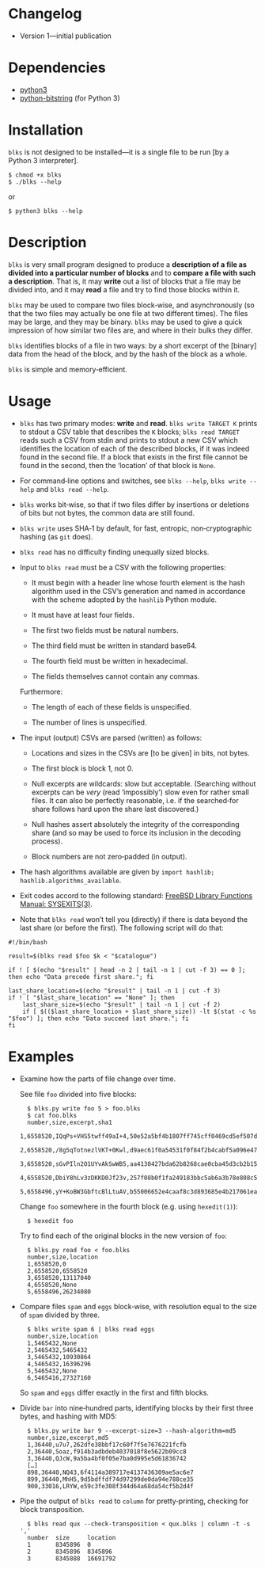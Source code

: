 # Changelog

* Version 1—initial publication


# Dependencies

* [python3](http://python.org)
* [python-bitstring](http://pythonhosted.org/bitstring/) (for Python 3)


# Installation

`blks` is not designed to be installed―it is a single file to be run [by a Python 3 interpreter].

	$ chmod +x blks
	$ ./blks --help

or

	$ python3 blks --help
	

# Description

`blks` is very small program designed to produce a **description of a file as divided into a particular number of blocks** and to **compare a file with such a description**. That is, it may **write** out a list of blocks that a file may be divided into, and it may **read** a file and try to find those blocks within it.

`blks` may be used to compare two files block‐wise, and asynchronously (so that the two files may actually be one file at two different times). The files may be large, and they may be binary. `blks` may be used to give a quick impression of how similar two files are, and where in their bulks they differ.

`blks` identifies blocks of a file in two ways: by a short excerpt of the [binary] data from the head of the block, and by the hash of the block as a whole.

`blks` is simple and memory‐efficient.


# Usage

* `blks` has two primary modes: **write** and **read**. `blks write TARGET K` prints to stdout a CSV table that describes the `K` blocks; `blks read TARGET` reads such a CSV from stdin and prints to stdout a new CSV which identifies the location of each of the described blocks, if it was indeed found in the second file. If a block that exists in the first file cannot be found in the second, then the ‘location’ of that block is `None`.

* For command‐line options and switches, see `blks --help`, `blks write --help` and `blks read --help`.

* `blks` works bit‐wise, so that if two files differ by insertions or deletions of bits but not bytes, the common data are still found.

* `blks write` uses SHA‐1 by default, for fast, entropic, non‐cryptographic hashing (as `git` does).

* `blks read` has no difficulty finding unequally sized blocks.

* Input to `blks read` must be a CSV with the following properties:

	* It must begin with a header line whose fourth element is the hash algorithm used in the CSV’s generation and named in accordance with the scheme adopted by the `hashlib` Python module.

	* It must have at least four fields.

	* The first two fields must be natural numbers.

	* The third field must be written in standard base64.

	* The fourth field must be written in hexadecimal.

	* The fields themselves cannot contain any commas.

	Furthermore:

	* The length of each of these fields is unspecified.

	* The number of lines is unspecified.

* The input (output) CSVs are parsed (written) as follows:

	* Locations and sizes in the CSVs are [to be given] in bits, not bytes.

	* The first block is block 1, not 0.

	* Null excerpts are wildcards: slow but acceptable. (Searching without excerpts can be *very* (read ‘impossibly’) slow even for rather small files. It can also be perfectly reasonable, i.e. if the searched‐for share follows hard upon the share last discovered.)

	* Null hashes assert absolutely the integrity of the corresponding share (and so may be used to force its inclusion in the decoding process).

	* Block numbers are not zero‐padded (in output).

* The hash algorithms available are given by `import hashlib; hashlib.algorithms_available`.

* Exit codes accord to the following standard: [FreeBSD Library Functions Manual: SYSEXITS(3)](http://www.freebsd.org/cgi/man.cgi?query=sysexits).

* Note that `blks read` won’t tell you (directly) if there is data beyond the last share (or before the first). The following script will do that:

```
#!/bin/bash

result=$(blks read $foo $k < "$catalogue")

if ! [ $(echo "$result" | head -n 2 | tail -n 1 | cut -f 3) == 0 ]; then echo "Data precede first share."; fi

last_share_location=$(echo "$result" | tail -n 1 | cut -f 3)
if ! [ "$last_share_location" == "None" ]; then
	last_share_size=$(echo "$result" | tail -n 1 | cut -f 2)
	if [ $(($last_share_location + $last_share_size)) -lt $(stat -c %s "$foo") ]; then echo "Data succeed last share."; fi
fi
```


# Examples

* Examine how the parts of file change over time.

	See file `foo` divided into five blocks:

		$ blks.py write foo 5 > foo.blks
		$ cat foo.blks
		number,size,excerpt,sha1
		1,6558520,IQqPs+VHS5twff49aI+4,50e52a5bf4b1807ff745cff0469cd5ef507dc434
		2,6558520,/8g5qTotnezlVKT+0Kwl,d9aec61f0a54531f0f84f2b4cabf5a096e47bb95
		3,6558520,sGvPIln2O1UYvAkSwWB5,aa4130427bda62b8268cae0cba45d3cb2b15099f
		4,6558520,DbiY8hLv3zDKKD0Jf23v,257f08b0f1fa249183bbc5ab6a3b78e808c5ce72
		5,6558496,yY+KoBW3GbftcBlLtuAV,b55006652e4caaf8c3d893685e4b217061ea0d3b

	Change `foo` somewhere in the fourth block (e.g. using `hexedit(1)`):

		$ hexedit foo

	Try to find each of the original blocks in the new version of `foo`:

		$ blks.py read foo < foo.blks
		number,size,location
		1,6558520,0
		2,6558520,6558520
		3,6558520,13117040
		4,6558520,None
		5,6558496,26234080

* Compare files `spam` and `eggs` block‐wise, with resolution equal to the size of `spam` divided by three.

		$ blks write spam 6 | blks read eggs
		number,size,location
		1,5465432,None
		2,5465432,5465432
		3,5465432,10930864
		4,5465432,16396296
		5,5465432,None
		6,5465416,27327160

	So `spam` and `eggs` differ exactly in the first and fifth blocks.

* Divide `bar` into nine‐hundred parts, identifying blocks by their first three bytes, and hashing with MD5:

		$ blks.py write bar 9 --excerpt-size=3 --hash-algorithm=md5 
		number,size,excerpt,md5
		1,36440,u7u7,262dfe38bbf17c60f7f5e7676221fcfb
		2,36440,Soaz,f914b3adbdeb4037018f8e5622b09cc8
		3,36440,QJcW,9a5ba4bf0f05e7ba0d995e5d61836742
		[…]
		898,36440,NQ43,6f4114a389717e4137436309ae5ac6e7
		899,36440,MhH5,9d5bdffdf74d97299de0da94e788ce35
		900,33016,LRYW,e59c3fe308f344d64a68da54cf5b2d4f

* Pipe the output of `blks read` to `column` for pretty‐printing, checking for block transposition.

		$ blks read qux --check-transposition < qux.blks | column -t -s ','
		number  size     location
		1       8345896  0
		2       8345896  8345896
		3       8345888  16691792
